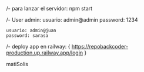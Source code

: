 /- para lanzar el servidor:
    npm start   
    
/- User admin:
    usuario: admin@admin
    password: 1234

    usuario: admin@juan
    password: sarasa

/- deploy app en railway:
{ https://repobackcoder-production.up.railway.app/login }
































matiSolis